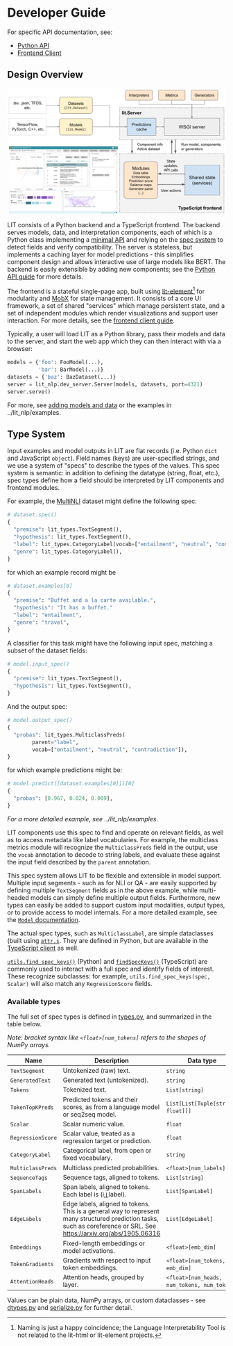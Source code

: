 # Developer Guide



<!--* freshness: { owner: 'lit-dev' reviewed: '2020-08-04' } *-->



For specific API documentation, see:

*   [Python API](python_api.md)
*   [Frontend Client](client.md)

## Design Overview

![LIT system design](images/lit-design-complex.png)

LIT consists of a Python backend and a TypeScript frontend. The backend serves
models, data, and interpretation components, each of which is a Python class
implementing a [minimal API](python_api.md) and relying on the
[spec system](#type-system) to detect fields and verify compatibility. The
server is stateless, but implements a caching layer for model predictions - this
simplifies component design and allows interactive use of large models like
BERT. The backend is easily extensible by adding new components; see the
[Python API guide](python_api.md) for more details.

The frontend is a stateful single-page app, built using
[lit-element](https://lit-element.polymer-project.org/)[^1] for modularity and
[MobX](https://mobx.js.org/) for state management. It consists of a core UI
framework, a set of shared "services" which manage persistent state, and a set
of independent modules which render visualizations and support user interaction.
For more details, see the [frontend client guide](client.md).

Typically, a user will load LIT as a Python library, pass their models and data
to the server, and start the web app which they can then interact with via a
browser:

```python
models = {'foo': FooModel(...),
          'bar': BarModel(...)}
datasets = {'baz': BazDataset(...)}
server = lit_nlp.dev_server.Server(models, datasets, port=4321)
server.serve()
```

For more, see [adding models and data](python_api.md#adding-models-and-data) or
the examples in ../lit_nlp/examples.

[^1]: Naming is just a happy coincidence; the Language Interpretability Tool is
    not related to the lit-html or lit-element projects.

## Type System

Input examples and model outputs in LIT are flat records (i.e. Python `dict` and
JavaScript `object`). Field names (keys) are user-specified strings, and we use
a system of "specs" to describe the types of the values. This spec system is
semantic: in addition to defining the datatype (string, float, etc.), spec types
define how a field should be interpreted by LIT components and frontend modules.

For example, the [MultiNLI](https://cims.nyu.edu/~sbowman/multinli/) dataset
might define the following spec:

```python
# dataset.spec()
{
  "premise": lit_types.TextSegment(),
  "hypothesis": lit_types.TextSegment(),
  "label": lit_types.CategoryLabel(vocab=["entailment", "neutral", "contradiction"]),
  "genre": lit_types.CategoryLabel(),
}
```

for which an example record might be

```python
# dataset.examples[0]
{
  "premise": "Buffet and a la carte available.",
  "hypothesis": "It has a buffet."
  "label": "entailment",
  "genre": "travel",
}
```

A classifier for this task might have the following input spec, matching a
subset of the dataset fields:

```python
# model.input_spec()
{
  "premise": lit_types.TextSegment(),
  "hypothesis": lit_types.TextSegment(),
}
```

And the output spec:

```python
# model.output_spec()
{
  "probas": lit_types.MulticlassPreds(
        parent="label",
        vocab=["entailment", "neutral", "contradiction"]),
}
```

for which example predictions might be:

```python
# model.predict([dataset.examples[0]])[0]
{
  "probas": [0.967, 0.024, 0.009],
}
```

_For a more detailed example, see ../lit_nlp/examples._

LIT components use this spec to find and operate on relevant fields, as well as
to access metadata like label vocabularies. For example, the multiclass metrics
module will recognize the `MulticlassPreds` field in the output, use the `vocab`
annotation to decode to string labels, and evaluate these against the input
field described by the `parent` annotation.

This spec system allows LIT to be flexible and extensible in model support.
Multiple input segments - such as for NLI or QA - are easily supported by
defining multiple `TextSegment` fields as in the above example, while
multi-headed models can simply define multiple output fields. Furthermore, new
types can easily be added to support custom input modalities, output types, or
to provide access to model internals. For a more detailed example, see the
[`Model` documentation](python_api#models).

The actual spec types, such as `MulticlassLabel`, are simple dataclasses (built
using [`attr.s`](https://www.attrs.org/en/stable/). They are defined in Python,
but are available in the [TypeScript client](client.md) as well.

[`utils.find_spec_keys()`](../lit_nlp/lib/utils.py)
(Python) and
[`findSpecKeys()`](../lit_nlp/client/lib/utils.ts)
(TypeScript) are commonly used to interact with a full spec and identify fields
of interest. These recognize subclasses: for example,
`utils.find_spec_keys(spec, Scalar)` will also match any `RegressionScore`
fields.

### Available types

The full set of spec types is defined in
[types.py](../lit_nlp/api/types.py), and summarized
in the table below.

_Note: bracket syntax like `<float>[num_tokens]` refers to the shapes of NumPy
arrays._

Name              | Description                                                                                                                                                           | Data type
----------------- | --------------------------------------------------------------------------------------------------------------------------------------------------------------------- | ---------
`TextSegment`     | Untokenized (raw) text.                                                                                                                                               | `string`
`GeneratedText`   | Generated text (untokenized).                                                                                                                                         | `string`
`Tokens`          | Tokenized text.                                                                                                                                                       | `List[string]`
`TokenTopKPreds`  | Predicted tokens and their scores, as from a language model or seq2seq model.                                                                                         | `List[List[Tuple[string, float]]]`
`Scalar`          | Scalar numeric value.                                                                                                                                                 | `float`
`RegressionScore` | Scalar value, treated as a regression target or prediction.                                                                                                           | `float`
`CategoryLabel`   | Categorical label, from open or fixed vocabulary.                                                                                                                     | `string`
`MulticlassPreds` | Multiclass predicted probabilities.                                                                                                                                   | `<float>[num_labels]`
`SequenceTags`    | Sequence tags, aligned to tokens.                                                                                                                                     | `List[string]`
`SpanLabels`      | Span labels, aligned to tokens. Each label is (i,j,label).                                                                                                            | `List[SpanLabel]`
`EdgeLabels`      | Edge labels, aligned to tokens. This is a general way to represent many structured prediction tasks, such as coreference or SRL. See https://arxiv.org/abs/1905.06316 | `List[EdgeLabel]`
`Embeddings`      | Fixed-length embeddings or model activations.                                                                                                                         | `<float>[emb_dim]`
`TokenGradients`  | Gradients with respect to input token embeddings.                                                                                                                     | `<float>[num_tokens, emb_dim]`
`AttentionHeads`  | Attention heads, grouped by layer.                                                                                                                                    | `<float>[num_heads, num_tokens, num_tokens]`

Values can be plain data, NumPy arrays, or custom dataclasses - see
[dtypes.py](../lit_nlp/api/dtypes.py) and
[serialize.py](../lit_nlp/api/serialize.py) for
further detail.

